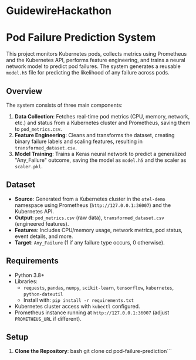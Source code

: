 # GuidewireHackathon
# Pod Failure Prediction System

This project monitors Kubernetes pods, collects metrics using Prometheus and the Kubernetes API, performs feature engineering, and trains a neural network model to predict pod failures. The system generates a reusable `model.h5` file for predicting the likelihood of any failure across pods.

## Overview

The system consists of three main components:
1. **Data Collection**: Fetches real-time pod metrics (CPU, memory, network, etc.) and status from a Kubernetes cluster and Prometheus, saving them to `pod_metrics.csv`.
2. **Feature Engineering**: Cleans and transforms the dataset, creating binary failure labels and scaling features, resulting in `transformed_dataset.csv`.
3. **Model Training**: Trains a Keras neural network to predict a generalized "Any_Failure" outcome, saving the model as `model.h5` and the scaler as `scaler.pkl`.

## Dataset

- **Source**: Generated from a Kubernetes cluster in the `otel-demo` namespace using Prometheus (`http://127.0.0.1:36007`) and the Kubernetes API.
- **Output**: `pod_metrics.csv` (raw data), `transformed_dataset.csv` (engineered features).
- **Features**: Includes CPU/memory usage, network metrics, pod status, event details, and more.
- **Target**: `Any_Failure` (1 if any failure type occurs, 0 otherwise).

## Requirements

- Python 3.8+
- Libraries:
  - `requests`, `pandas`, `numpy`, `scikit-learn`, `tensorflow`, `kubernetes`, `python-dateutil`
  - Install with: `pip install -r requirements.txt`
- Kubernetes cluster access with `kubectl` configured.
- Prometheus instance running at `http://127.0.0.1:36007` (adjust `PROMETHEUS_URL` if different).

## Setup

1. **Clone the Repository**:
   bash
   git clone <repository-url>
   cd pod-failure-prediction```

